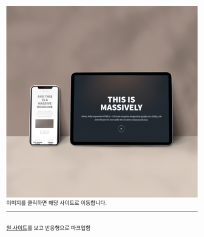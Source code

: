 <a href="https://hyemin12.github.io/responsive-webstie-massively/" target="_blank"><img src="./responsive2.png" /></a>
이미지를 클릭하면 해당 사이트로 이동합니다.

---

<br>
<a href="https://html5up.net/massively" target="_blank">원 사이트</a>를 보고 반응형으로 마크업함
